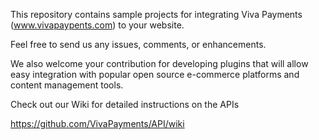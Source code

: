This repository contains sample projects for integrating Viva Payments (www.vivapaypents.com) to your website.

Feel free to send us any issues, comments, or enhancements.

We also welcome your contribution for developing plugins that will allow easy integration with popular open source e-commerce platforms and content management tools.

Check out our Wiki for detailed instructions on the APIs

https://github.com/VivaPayments/API/wiki
